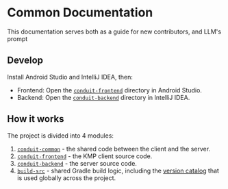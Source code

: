 # Common Documentation

This documentation serves both as a guide for new contributors, and LLM's prompt

## Develop

Install Android Studio and IntelliJ IDEA, then:

- Frontend: Open the [`conduit-frontend`](../conduit-frontend) directory in Android Studio.
- Backend: Open the [`conduit-backend`](../conduit-backend) directory in IntelliJ IDEA.

## How it works

The project is divided into 4 modules:

1. [`conduit-common`](../conduit-common) - the shared code between the client and the server.
2. [`conduit-frontend`](../conduit-frontend) - the KMP client source code.
3. [`conduit-backend`](../conduit-backend) - the server source code.
4. [`build-src`](../build-src) - shared Gradle build logic, including the [version catalog](./build-src/libs.versions.toml) that is used globally across the project.
